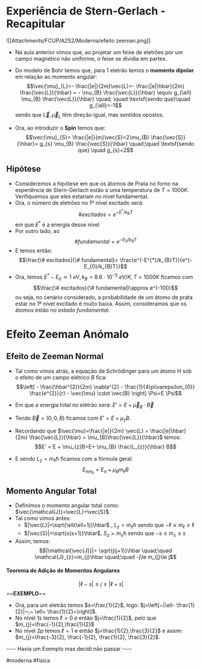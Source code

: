 # Experiência de Stern-Gerlach - Recapitular
![[Attachments/FCUP/A2S2/Moderna/efeito zeeman.png]]
- Na aula anterior vimos que, ao projetar um feixe de eletrões por um campo magnético não uniforme, o feixe se dividia em partes. 
- Do modelo de Bohr temos que, para 1 eletrão temos o **momento dipolar** em relação ao momento angular:
$$\vec{\mu}_{L}=- \frac{|e|}{2m}\vec{L}=- \frac{|e|\hbar}{2m} \frac{\vec{L}}{\hbar} = - \mu_{B} \frac{\vec{L}}{\hbar} \equiv g_{\ell} \mu_{B} \frac{\vec{L}}{\hbar} \quad; \quad \textsf{sendo que}\quad g_{\ell}=-1$$
sendo que $\vec{L},\vec{\mu}_{L}$ têm direção igual, mas sentidos opostos.

- Ora, ao introduzir o **Spin** temos que: 
$$\vec{\mu}_{S}= \frac{|e|}{m}\vec{S}=2\mu_{B} \frac{\vec{S}}{\hbar}= g_{s} \mu_{B} \frac{\vec{S}}{\hbar} \quad;\quad \textsf{sendo que} \quad g_{s}=2$$
## Hipótese
- Consideremos a hipótese em que os átomos de Prata no forno na experiência de Stern-Gerlach estão a uma temperatura de $T=1000K$. Verifiquemos que eles estariam no nível fundamental.
- Ora, o número de eletrões no 1º nível excitado será:
  $$\#excitados = e^{-E^{*}/k_{B}T}$$em que $E^{*}$ é a energia desse nível
- Por outro lado, ao 
$$\# fundamental = e^{-E_{0}/k_{B}T}$$
- E temos então:
$$\frac{\# excitados}{\# fundamental}= \frac{e^{-E^{*}/k_{B}T}}{e^{-E_{0}/k_{B}T}}$$
- Ora, temos $E^{*}-E_{0}\simeq 1~eV, k_{B}=8.6\cdot10^{-5}~eV/K, T=1000K$ ficamos com  
$$\frac{\# excitados}{\# fundamental}\approx e^{-100}$$
ou seja, no cenário considerado, a probabilidade de um átomo de prata estar no 1º nível excitado é muito baixa. Assim, consideramos que os átomos estão no *estado fundamental*.

# Efeito Zeeman Anómalo
## Efeito de Zeeman Normal
- Tal como vimos atrás, a equação de Schrödinger para um átomo H sob o efeito de um campo elétrico $B$ fica:
$$\left[ - \frac{\hbar^{2}}{2m} \nabla^{2} - \frac{1}{4\pi\varepsilon_{0}} \frac{e^{2}}{r} - \vec{\mu} \cdot \vec{B} \right] \Psi=E \Psi$$

- Em que a energia total no eletrão será: $E'=E+ \vec{\mu}_{B}\cdot \vec{B}$
- Tendo $\vec{B}=(0,0,B)$ ficamos com $E'=E + \mu_{z}B$. 
- Recordando que $\vec{\mu}=\frac{|e|}{2m} \vec{L} = \frac{|e|\hbar}{2m} \frac{\vec{L}}{\hbar} = \mu_{B}\frac{\vec{L}}{\hbar}$ temos:
$$E' = E + \mu_{z}B=E+ \mu_{B} \frac{L_{z}}{\hbar} B$$
- E sendo $L_{z}=m_{\ell}\hbar$ ficamos com a fórmula geral:
$$E_{nm_{\ell}} = E_{n} + \mu_{B}m_{\ell}B$$

## Momento Angular Total
- Definimos o momento angular total como: $\vec{\mathcal{J}}=\vec{L}+\vec{S}$.
- Tal como vimos antes:
    - $|\vec{L}|=\sqrt{\ell(\ell+1)}\hbar$ , $L_{z}=m_\ell\hbar$ sendo que $-\ell\le m_{\ell}\le \ell$ 
    - $|\vec{S}|=\sqrt{s(s+1)}\hbar$, $S_{z}=m_{s}\hbar$ sendo que $-s\le m_{s}\le s$
- Assim, temos: 
$$|\mathcal{\vec{J}}|= \sqrt{j(j+1)}\hbar \quad;\quad \mathcal{J}_{z}=m_{j}\hbar \quad;\quad -j\le m_{j}\le j$$
#### Teorema de Adição de Momentos Angulares
$$|\ell-s|\le j\le |\ell+s|$$
==**EXEMPLO**==
- Ora, para um eletrão temos $s=\frac{1}{2}$, logo: $j=\left[~|\ell- \frac{1}{2}|~;~ \ell+ \frac{1}{2}~\right]$.
- No nível 1s temos $\ell=0$ e então $j=\frac{1}{2}$, pelo que $m_{j}=\frac{-1}{2},\frac{1}{2}$
- No nível 2p temos $\ell=1$ e então $j=\frac{1}{2},\frac{3}{2}$ e assim: $m_{j}=\frac{-3}{2}, \frac{-1}{2}, \frac{1}{2}, \frac{3}{2}$.

---- Havia um Exemplo mas decidi não passar ----

#moderna #fisica 